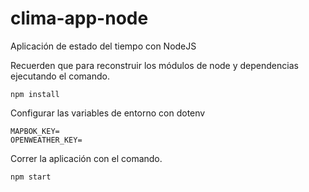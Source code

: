 # clima-app-node
Aplicación de estado del tiempo con NodeJS

Recuerden que para reconstruir los módulos de node y dependencias ejecutando el comando.

```
npm install
```

Configurar las variables de entorno con dotenv

```
MAPBOK_KEY=
OPENWEATHER_KEY=
```

Correr la aplicación con el comando.

```
npm start

```
